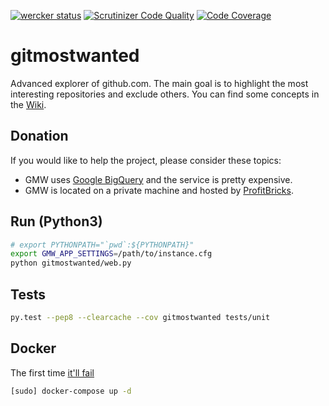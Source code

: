 [![wercker status](https://app.wercker.com/status/7767a5325ebf378ede0ac3016c992ebc/s "wercker status")](https://app.wercker.com/project/bykey/7767a5325ebf378ede0ac3016c992ebc)
[![Scrutinizer Code Quality](https://scrutinizer-ci.com/g/kkamkou/gitmostwanted.com/badges/quality-score.png?b=master)](https://scrutinizer-ci.com/g/kkamkou/gitmostwanted.com/?branch=master)
[![Code Coverage](https://scrutinizer-ci.com/g/kkamkou/gitmostwanted.com/badges/coverage.png?b=master)](https://scrutinizer-ci.com/g/kkamkou/gitmostwanted.com/?branch=master)

# gitmostwanted
Advanced explorer of github.com. The main goal is to highlight the most interesting repositories and exclude others. You can find some concepts in the [Wiki](https://github.com/kkamkou/gitmostwanted.com/wiki).

## Donation
If you would like to help the project, please consider these topics:
- GMW uses [Google BigQuery](https://cloud.google.com/bigquery/pricing) and the service is pretty expensive.
- GMW is located on a private machine and hosted by [ProfitBricks](https://www.profitbricks.de/).

## Run (Python3)

```bash
# export PYTHONPATH="`pwd`:${PYTHONPATH}"
export GMW_APP_SETTINGS=/path/to/instance.cfg
python gitmostwanted/web.py
```

## Tests

```bash
py.test --pep8 --clearcache --cov gitmostwanted tests/unit
```

## Docker
The first time [it'll fail](https://github.com/docker/compose/issues/374)

```bash
[sudo] docker-compose up -d
```
